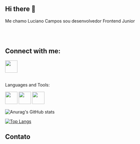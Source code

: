 ## Hi there 👋

Me chamo Luciano Campos sou desenvolvedor Frontend Junior 

<br>
<br>

<h2>Connect with me:</h2>
<a href="https://www.linkedin.com/in/luciano-campos-766702233/"> <img src="https://img.icons8.com/?size=100&id=xuvGCOXi8Wyg&format=png&color=000000" width="40"></a>
<br>
<br>

<p>Languages and Tools:</p>

<div style{ padding: 15px}>
<img src="https://img.icons8.com/?size=100&id=108784&format=png&color=000000" width="40">

<img src="https://img.icons8.com/?size=100&id=asWSSTBrDlTW&format=png&color=000000" width="40">

<img src="https://img.icons8.com/?size=100&id=54087&format=png&color=000000" width="40">
</div>



![Anurag's GitHub stats](https://github-readme-stats.vercel.app/api?username=campossdev)

[![Top Langs](https://github-readme-stats.vercel.app/api/top-langs/?username=campossdev)](https://github.com/anuraghazra/github-readme-stats)


<h2>Contato</h2>

